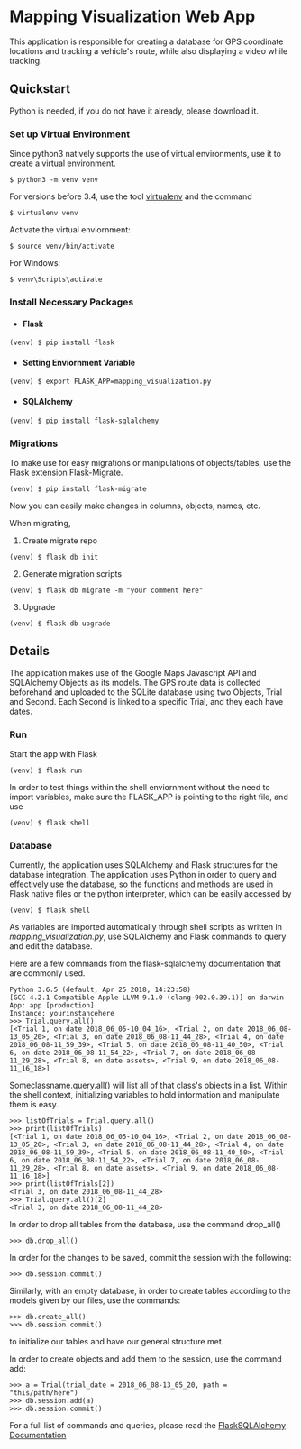 # Mapping Visualization Web App

This application is responsible for creating a database for GPS coordinate locations and tracking a vehicle's route, while also displaying a video while tracking. 

## Quickstart

Python is needed, if you do not have it already, please download it.

### Set up Virtual Environment

Since python3 natively supports the use of virtual environments, use it to create a virtual environment.

```
$ python3 -m venv venv
```

For versions before 3.4, use the tool [virtualenv](https://virtualenv.pypa.io/en/stable/) and the command
```
$ virtualenv venv
```

Activate the virtual enviornment:
```
$ source venv/bin/activate
```

For Windows:
```
$ venv\Scripts\activate
```

### Install Necessary Packages

* #### Flask
```
(venv) $ pip install flask
```

* #### Setting Enviornment Variable
```
(venv) $ export FLASK_APP=mapping_visualization.py
```

* #### SQLAlchemy
```
(venv) $ pip install flask-sqlalchemy
```

### Migrations

To make use for easy migrations or manipulations of objects/tables, use the Flask extension Flask-Migrate.

```
(venv) $ pip install flask-migrate
```

Now you can easily make changes in columns, objects, names, etc.

When migrating, 
1. Create migrate repo
```
(venv) $ flask db init
```
2. Generate migration scripts
```
(venv) $ flask db migrate -m "your comment here"
```
3. Upgrade
```
(venv) $ flask db upgrade
```

## Details

The application makes use of the Google Maps Javascript API and SQLAlchemy Objects as its models. The GPS route data is collected beforehand and uploaded to the SQLite database using two Objects, Trial and Second. Each Second is linked to a specific Trial, and they each have dates.

### Run

Start the app with Flask
```
(venv) $ flask run
```

In order to test things within the shell enviornment without the need to import variables, make sure the FLASK_APP is pointing to the right file, and use
```
(venv) $ flask shell
```

### Database

Currently, the application uses SQLAlchemy and Flask structures for the database integration. The application uses Python in order to query and effectively use the database, so the functions and methods are used in Flask native files or the python interpreter, which can be easily accessed by 
```
(venv) $ flask shell
```

As variables are imported automatically through shell scripts as written in _mapping_visualization.py_, use SQLAlchemy and Flask commands to query and edit the database.

Here are a few commands from the flask-sqlalchemy documentation that are commonly used.
```
Python 3.6.5 (default, Apr 25 2018, 14:23:58)
[GCC 4.2.1 Compatible Apple LLVM 9.1.0 (clang-902.0.39.1)] on darwin
App: app [production]
Instance: yourinstancehere
>>> Trial.query.all()
[<Trial 1, on date 2018_06_05-10_04_16>, <Trial 2, on date 2018_06_08-13_05_20>, <Trial 3, on date 2018_06_08-11_44_28>, <Trial 4, on date 2018_06_08-11_59_39>, <Trial 5, on date 2018_06_08-11_40_50>, <Trial 6, on date 2018_06_08-11_54_22>, <Trial 7, on date 2018_06_08-11_29_28>, <Trial 8, on date assets>, <Trial 9, on date 2018_06_08-11_16_18>]
```
Someclassname.query.all() will list all of that class's objects in a list. Within the shell context, initializing variables to hold information and manipulate them is easy.
```
>>> listOfTrials = Trial.query.all()
>>> print(listOfTrials)
[<Trial 1, on date 2018_06_05-10_04_16>, <Trial 2, on date 2018_06_08-13_05_20>, <Trial 3, on date 2018_06_08-11_44_28>, <Trial 4, on date 2018_06_08-11_59_39>, <Trial 5, on date 2018_06_08-11_40_50>, <Trial 6, on date 2018_06_08-11_54_22>, <Trial 7, on date 2018_06_08-11_29_28>, <Trial 8, on date assets>, <Trial 9, on date 2018_06_08-11_16_18>]
>>> print(listOfTrials[2])
<Trial 3, on date 2018_06_08-11_44_28>
>>> Trial.query.all()[2]
<Trial 3, on date 2018_06_08-11_44_28>
```

In order to drop all tables from the database, use the command drop_all()
```
>>> db.drop_all()
```
In order for the changes to be saved, commit the session with the following:
```
>>> db.session.commit()
```
Similarly, with an empty database, in order to create tables according to the models given by our files, use the commands:
```
>>> db.create_all()
>>> db.session.commit()
```
to initialize our tables and have our general structure met.

In order to create objects and add them to the session, use the command add:
```
>>> a = Trial(trial_date = 2018_06_08-13_05_20, path = "this/path/here")
>>> db.session.add(a)
>>> db.session.commit()
```
For a full list of commands and queries, please read the [FlaskSQLAlchemy Documentation](http://flask-sqlalchemy.pocoo.org/2.3/)